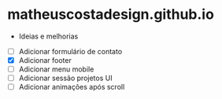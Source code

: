 # matheuscostadesign.github.io

- Ideias e melhorias
- [ ] Adicionar formulário de contato
- [x] Adicionar footer
- [ ] Adicionar menu mobile
- [ ] Adicionar sessão projetos UI
- [ ] Adicionar animações após scroll
